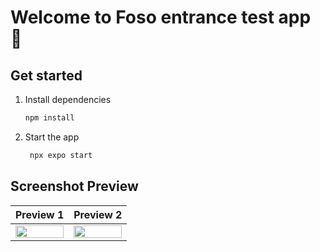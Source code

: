 # Welcome to Foso entrance test app 👋

## Get started

1. Install dependencies

   ```bash
   npm install
   ```

2. Start the app

   ```bash
    npx expo start
   ```

## Screenshot Preview
| Preview 1 | Preview 2 |
|-----------|-----------|
| <img src="https://github.com/user-attachments/assets/72e3eb82-1b27-402f-9a3e-cab8ffe7eccd" width="100%"> | <img src="https://github.com/user-attachments/assets/d0c38753-7255-4aff-988a-cc006ffbeba5" width="100%"> |
